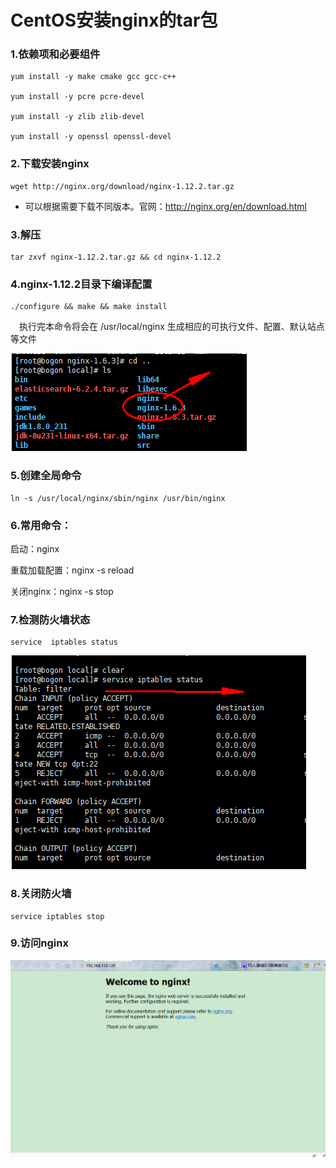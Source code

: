 # CentOS安装nginx的tar包

### **1.依赖项和必要组件**

```
yum install -y make cmake gcc gcc-c++  

yum install -y pcre pcre-devel

yum install -y zlib zlib-devel

yum install -y openssl openssl-devel
```

### **2.下载安装nginx**

```
wget http://nginx.org/download/nginx-1.12.2.tar.gz
```

  * 可以根据需要下载不同版本。官网：<http://nginx.org/en/download.html>



### **3.解压**

```
tar zxvf nginx-1.12.2.tar.gz && cd nginx-1.12.2
```

 

### **4.nginx-1.12.2目录下编译配置**  

```
./configure && make && make install
```

　执行完本命令将会在 /usr/local/nginx 生成相应的可执行文件、配置、默认站点等文件

 ![](https://raw.githubusercontent.com/mukeyeshen/picos/master/img/20191031224625.png)

### **5.创建全局命令**

```
ln -s /usr/local/nginx/sbin/nginx /usr/bin/nginx   
```

### 6.常用命令：

启动：nginx

重载加载配置：nginx -s reload

关闭nginx：nginx  -s  stop

### 7.检测防火墙状态

```
service  iptables status
```

![](https://raw.githubusercontent.com/mukeyeshen/picos/master/img/20191031230603.png)

### 8.关闭防火墙

```
service iptables stop
```

### 9.访问nginx

![](https://raw.githubusercontent.com/mukeyeshen/picos/master/img/20191031230802.png)

